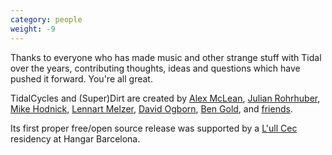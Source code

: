 ```yaml
---
category: people
weight: -9
---
```


Thanks to everyone who has made music and other strange stuff with
Tidal over the years, contributing thoughts, ideas and questions which
have pushed it forward. You're all great.

TidalCycles and (Super)Dirt are created by [Alex McLean](http://yaxu.org), 
[Julian Rohrhuber](http://wertlos.org/~rohrhuber/), [Mike Hodnick](http://kindohm.com/), 
[Lennart Melzer](https://github.com/lennart), [David Ogborn](http://www.d0kt0r0.net/), [Ben Gold](https://github.com/bgold-cosmos), and [friends](https://github.com/tidalcycles/Tidal/graphs/contributors).

Its first proper free/open source release was supported by a
[L'ull Cec](https://lullcec.org/) residency at Hangar Barcelona.
